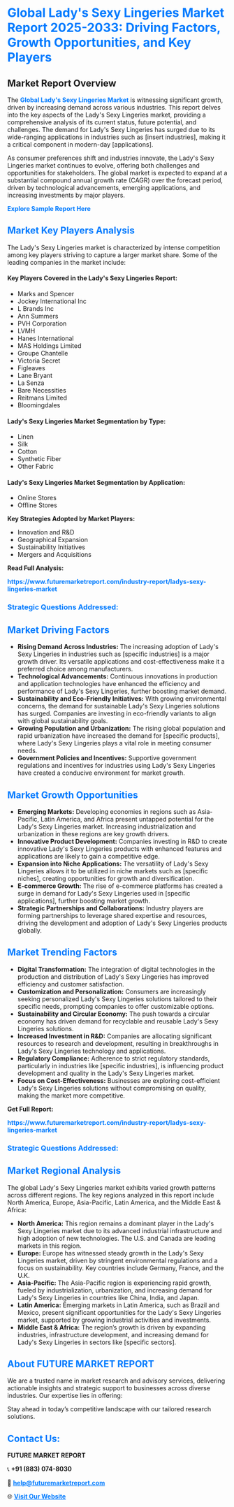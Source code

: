 <h1 style="color: #007BFF;">Global Lady's Sexy Lingeries Market Report 2025-2033: Driving Factors, Growth Opportunities, and Key Players</h1>

<section id="overview">
<h2>Market Report Overview</h2>
<p>The <a href="https://www.futuremarketreport.com/industry-report/ladys-sexy-lingeries-market" style="color: #007BFF; text-decoration: none;"><strong>Global Lady's Sexy Lingeries Market</strong></a> is witnessing significant growth, driven by increasing demand across various industries. This report delves into the key aspects of the Lady's Sexy Lingeries market, providing a comprehensive analysis of its current status, future potential, and challenges. The demand for Lady's Sexy Lingeries has surged due to its wide-ranging applications in industries such as [insert industries], making it a critical component in modern-day [applications].</p>
<p>As consumer preferences shift and industries innovate, the Lady's Sexy Lingeries market continues to evolve, offering both challenges and opportunities for stakeholders. The global market is expected to expand at a substantial compound annual growth rate (CAGR) over the forecast period, driven by technological advancements, emerging applications, and increasing investments by major players.</p>
</section>

<section id="overview">
<p><a href="https://www.futuremarketreport.com/request-sample/reportId=89393" style="color: #007BFF; text-decoration: none;"><strong>Explore Sample Report Here</strong></a></p>
</section>

<section id="key-players">
<h2 style="color: #007BFF;">Market Key Players Analysis</h2>
<p>The Lady's Sexy Lingeries market is characterized by intense competition among key players striving to capture a larger market share. Some of the leading companies in the market include:</p>
<h4>Key Players Covered in the Lady's Sexy Lingeries Report:</h4>
<ul><li>Marks and Spencer</li><li>Jockey International Inc</li><li>L Brands Inc</li><li>Ann Summers</li><li>PVH Corporation</li><li>LVMH</li><li>Hanes International</li><li>MAS Holdings Limited</li><li>Groupe Chantelle</li><li>Victoria Secret</li><li>Figleaves</li><li>Lane Bryant</li><li>La Senza</li><li>Bare Necessities</li><li>Reitmans Limited</li><li>Bloomingdales</li></ul>
<h4>Lady's Sexy Lingeries Market Segmentation by Type:</h4>
<ul><li>Linen</li><li>Silk</li><li>Cotton</li><li>Synthetic Fiber</li><li>Other Fabric</li></ul>

<h4>Lady's Sexy Lingeries Market Segmentation by Application:</h4>
<ul><li>Online Stores</li><li>Offline Stores</li></ul>
<p><strong>Key Strategies Adopted by Market Players:</strong></p>
<ul>
<li>Innovation and R&D</li>
<li>Geographical Expansion</li>
<li>Sustainability Initiatives</li>
<li>Mergers and Acquisitions</li>
</ul>
</section>

<section>
<p><strong>Read Full Analysis: </strong></p><a href="https://www.futuremarketreport.com/industry-report/ladys-sexy-lingeries-market" style="color: #007BFF; text-decoration: none;"><strong>https://www.futuremarketreport.com/industry-report/ladys-sexy-lingeries-market</strong></a>
<h3 style="color: #007BFF;">Strategic Questions Addressed:</h3>
</section>

<section id="driving-factors">
<h2 style="color: #007BFF;">Market Driving Factors</h2>
<ul>
<li><strong>Rising Demand Across Industries:</strong> The increasing adoption of Lady's Sexy Lingeries in industries such as [specific industries] is a major growth driver. Its versatile applications and cost-effectiveness make it a preferred choice among manufacturers.</li>
<li><strong>Technological Advancements:</strong> Continuous innovations in production and application technologies have enhanced the efficiency and performance of Lady's Sexy Lingeries, further boosting market demand.</li>
<li><strong>Sustainability and Eco-Friendly Initiatives:</strong> With growing environmental concerns, the demand for sustainable Lady's Sexy Lingeries solutions has surged. Companies are investing in eco-friendly variants to align with global sustainability goals.</li>
<li><strong>Growing Population and Urbanization:</strong> The rising global population and rapid urbanization have increased the demand for [specific products], where Lady's Sexy Lingeries plays a vital role in meeting consumer needs.</li>
<li><strong>Government Policies and Incentives:</strong> Supportive government regulations and incentives for industries using Lady's Sexy Lingeries have created a conducive environment for market growth.</li>
</ul>
</section>

<section id="growth-opportunities">
<h2 style="color: #007BFF;">Market Growth Opportunities</h2>
<ul>
<li><strong>Emerging Markets:</strong> Developing economies in regions such as Asia-Pacific, Latin America, and Africa present untapped potential for the Lady's Sexy Lingeries market. Increasing industrialization and urbanization in these regions are key growth drivers.</li>
<li><strong>Innovative Product Development:</strong> Companies investing in R&D to create innovative Lady's Sexy Lingeries products with enhanced features and applications are likely to gain a competitive edge.</li>
<li><strong>Expansion into Niche Applications:</strong> The versatility of Lady's Sexy Lingeries allows it to be utilized in niche markets such as [specific niches], creating opportunities for growth and diversification.</li>
<li><strong>E-commerce Growth:</strong> The rise of e-commerce platforms has created a surge in demand for Lady's Sexy Lingeries used in [specific applications], further boosting market growth.</li>
<li><strong>Strategic Partnerships and Collaborations:</strong> Industry players are forming partnerships to leverage shared expertise and resources, driving the development and adoption of Lady's Sexy Lingeries products globally.</li>
</ul>
</section>

<section id="trending-factors">
<h2 style="color: #007BFF;">Market Trending Factors</h2>
<ul>
<li><strong>Digital Transformation:</strong> The integration of digital technologies in the production and distribution of Lady's Sexy Lingeries has improved efficiency and customer satisfaction.</li>
<li><strong>Customization and Personalization:</strong> Consumers are increasingly seeking personalized Lady's Sexy Lingeries solutions tailored to their specific needs, prompting companies to offer customizable options.</li>
<li><strong>Sustainability and Circular Economy:</strong> The push towards a circular economy has driven demand for recyclable and reusable Lady's Sexy Lingeries solutions.</li>
<li><strong>Increased Investment in R&D:</strong> Companies are allocating significant resources to research and development, resulting in breakthroughs in Lady's Sexy Lingeries technology and applications.</li>
<li><strong>Regulatory Compliance:</strong> Adherence to strict regulatory standards, particularly in industries like [specific industries], is influencing product development and quality in the Lady's Sexy Lingeries market.</li>
<li><strong>Focus on Cost-Effectiveness:</strong> Businesses are exploring cost-efficient Lady's Sexy Lingeries solutions without compromising on quality, making the market more competitive.</li>
</ul>
</section>

<section>
<p><strong>Get Full Report: </strong></p><a href="https://www.futuremarketreport.com/industry-report/ladys-sexy-lingeries-market" style="color: #007BFF; text-decoration: none;"><strong>https://www.futuremarketreport.com/industry-report/ladys-sexy-lingeries-market</strong></a>
<h3 style="color: #007BFF;">Strategic Questions Addressed:</h3>
</section>


<section id="regional-analysis">
<h2 style="color: #007BFF;">Market Regional Analysis</h2>
<p>The global Lady's Sexy Lingeries market exhibits varied growth patterns across different regions. The key regions analyzed in this report include North America, Europe, Asia-Pacific, Latin America, and the Middle East & Africa:</p>
<ul>
<li><strong>North America:</strong> This region remains a dominant player in the Lady's Sexy Lingeries market due to its advanced industrial infrastructure and high adoption of new technologies. The U.S. and Canada are leading markets in this region.</li>
<li><strong>Europe:</strong> Europe has witnessed steady growth in the Lady's Sexy Lingeries market, driven by stringent environmental regulations and a focus on sustainability. Key countries include Germany, France, and the U.K.</li>
<li><strong>Asia-Pacific:</strong> The Asia-Pacific region is experiencing rapid growth, fueled by industrialization, urbanization, and increasing demand for Lady's Sexy Lingeries in countries like China, India, and Japan.</li>
<li><strong>Latin America:</strong> Emerging markets in Latin America, such as Brazil and Mexico, present significant opportunities for the Lady's Sexy Lingeries market, supported by growing industrial activities and investments.</li>
<li><strong>Middle East & Africa:</strong> The region’s growth is driven by expanding industries, infrastructure development, and increasing demand for Lady's Sexy Lingeries in sectors like [specific sectors].</li>
</ul>
</section>

<footer>
<h2 style="color: #007BFF;">About FUTURE MARKET REPORT</h2>
<p>We are a trusted name in market research and advisory services, delivering actionable insights and strategic support to businesses across diverse industries. Our expertise lies in offering:</p>

<p>Stay ahead in today’s competitive landscape with our tailored research solutions.</p>

<h2 style="color: #007BFF;">Contact Us:</h2>
<p><strong>FUTURE MARKET REPORT</strong></p>
<p>📞 <strong>+91 (883) 074-8030</strong></p>
<p>📧 <strong><a href="mailto:help@futuremarketreport.com" style="color: #007BFF;">help@futuremarketreport.com</a></strong></p>
<p>🌐 <strong><a href="https://www.futuremarketreport.com/" style="color: #007BFF;">Visit Our Website</a></strong></p>
</footer>